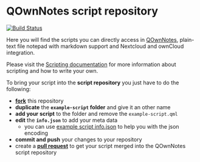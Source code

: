 # QOwnNotes script repository

[![Build Status](https://travis-ci.org/qownnotes/scripts.svg?branch=master)](https://travis-ci.org/qownnotes/scripts)

Here you will find the scripts you can directly access in [QOwnNotes](http://www.qownnotes.org), plain-text file notepad with markdown support and Nextcloud and ownCloud integration.

Please visit the [Scripting documentation](http://docs.qownnotes.org/en/develop/scripting/README.html) for more information about scripting and how to write your own.

To bring your script into the **script repository** you just have to do the following:

- **[fork](https://help.github.com/articles/fork-a-repo/)** this repository
- **duplicate** the **`example-script` folder** and give it an other name
- **add your script** to the folder and remove the `example-script.qml`
- **edit** the **`info.json`** to add your meta data
  - you can use [example script info.json](http://www.jsoneditoronline.org/?url=https%3A%2F%2Fraw.githubusercontent.com%2Fqownnotes%2Fscripts%2Fmaster%2Fexample-script%2Finfo.json) to help you with the json encoding
- **commit and push** your changes to your repository
- create a **[pull request](https://help.github.com/articles/creating-a-pull-request/)** to get your script merged into the QOwnNotes script repository
